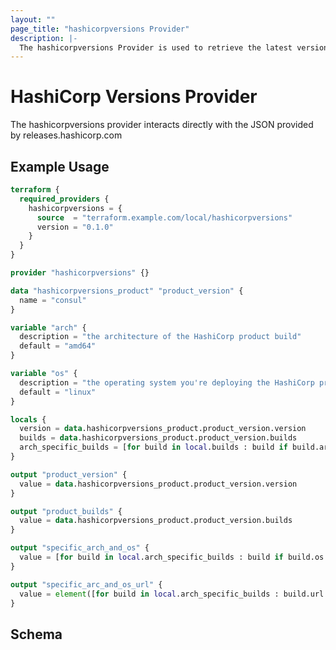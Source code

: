 ```yaml
---
layout: ""
page_title: "hashicorpversions Provider"
description: |-
  The hashicorpversions Provider is used to retrieve the latest version of any of the HashiCorp suite of tools.
---
```


# HashiCorp Versions Provider

The hashicorpversions provider interacts directly with the JSON provided by releases.hashicorp.com

## Example Usage

```terraform
terraform {
  required_providers {
    hashicorpversions = {
      source  = "terraform.example.com/local/hashicorpversions"
      version = "0.1.0"
    }
  }
}

provider "hashicorpversions" {}

data "hashicorpversions_product" "product_version" {
  name = "consul"
}

variable "arch" {
  description = "the architecture of the HashiCorp product build"
  default = "amd64"
}

variable "os" {
  description = "the operating system you're deploying the HashiCorp product to"
  default = "linux"
}

locals {
  version = data.hashicorpversions_product.product_version.version
  builds = data.hashicorpversions_product.product_version.builds
  arch_specific_builds = [for build in local.builds : build if build.arch == "${var.arch}"]
}

output "product_version" {
  value = data.hashicorpversions_product.product_version.version
}

output "product_builds" {
  value = data.hashicorpversions_product.product_version.builds
}

output "specific_arch_and_os" {
  value = [for build in local.arch_specific_builds : build if build.os == "${var.os}" ]
}

output "specific_arc_and_os_url" {
  value = element([for build in local.arch_specific_builds : build.url if build.os == "${var.os}" ],0)
}
```

<!-- schema generated by tfplugindocs -->
## Schema